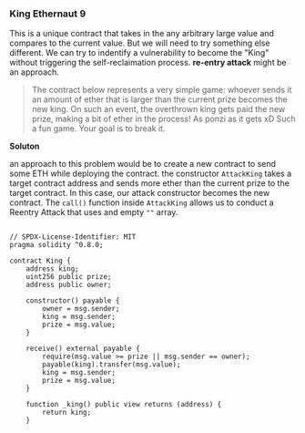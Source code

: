 
### King Ethernaut 9 


This is a unique contract that takes in the any arbitrary large value and compares to the current value. But we will need to try something else different. We can try to indentify a vulnerability to become the "King" 
without triggering the self-reclaimation process. **re-entry attack** might be an approach. 



> The contract below represents a very simple game: whoever sends it an amount of ether that is larger than the current prize becomes the new king. On such an event, the overthrown king gets paid the new prize, making a bit of ether in the process! As ponzi as it gets xD
> Such a fun game. Your goal is to break it.


**Soluton**

an approach to this problem would be to create a new contract to send some ETH while deploying the contract. 
the constructor `AttackKing` takes a target contract address and sends more ether than the current prize to the target contract.  In this case, our attack constructor becomes the new contract. 
The `call()` function inside `AttackKing` allows us to conduct a Reentry Attack that uses and empty `""` array. 



```

// SPDX-License-Identifier: MIT
pragma solidity ^0.8.0;

contract King {
    address king;
    uint256 public prize;
    address public owner;

    constructor() payable {
        owner = msg.sender;
        king = msg.sender;
        prize = msg.value;
    }

    receive() external payable {
        require(msg.value >= prize || msg.sender == owner);
        payable(king).transfer(msg.value);
        king = msg.sender;
        prize = msg.value;
    }

    function _king() public view returns (address) {
        return king;
    }


```

